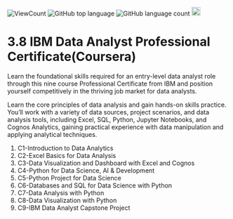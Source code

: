 ![ViewCount](<https://views.whatilearened.today/views/github/BDFD-LearningGround/IBM-Data-Analyst-Professional-Certificate_Coursera_.svg?cache=remove>)
![GitHub top language](<https://img.shields.io/github/languages/top/BDFD-LearningGround/IBM-Data-Analyst-Professional-Certificate_Coursera_?style=flat>)
![GitHub language count](https://img.shields.io/github/languages/count/BDFD-LearningGround/IBM-Data-Analyst-Professional-Certificate_Coursera_?style=flat)
<img height=20 src="https://cdn.jsdelivr.net/gh/bdfd/Personal_Image_Repo/7.Color-Icon/Status/On_Progress.svg" alt="bdfd" />

# 3.8 IBM Data Analyst Professional Certificate(Coursera)
Learn the foundational skills required for an entry-level data analyst role through this nine course Professional Certificate from IBM and position yourself competitively in the thriving job market for data analysts.

Learn the core principles of data analysis and gain hands-on skills practice. You’ll work with a variety of data sources, project scenarios, and data analysis tools, including Excel, SQL, Python, Jupyter Notebooks, and Cognos Analytics, gaining practical experience with data manipulation and applying analytical techniques.

1. C1-Introduction to Data Analytics
2. C2-Excel Basics for Data Analysis
3. C3-Data Visualization and Dashboard with Excel and Cognos
4. C4-Python for Data Science, AI & Development
5. C5-Python Project for Data Science
6. C6-Databases and SQL for Data Science with Python
7. C7-Data Analysis with Python
8. C8-Data Visualization with Python
9. C9-IBM Data Analyst Capstone Project
